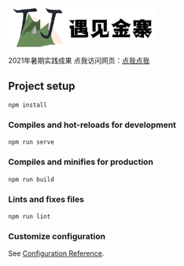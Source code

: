 <img src="src\assets\bigLogo.png" style="width:60%"></img>

2021年暑期实践成果
点我访问网页：[点我点我](http://jinzhai.wangwangwang.website/)

## Project setup

```
npm install
```

### Compiles and hot-reloads for development

```
npm run serve
```

### Compiles and minifies for production

```
npm run build
```

### Lints and fixes files

```
npm run lint
```

### Customize configuration

See [Configuration Reference](https://cli.vuejs.org/config/).
